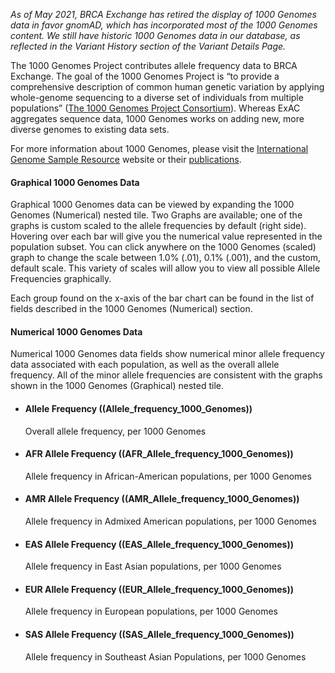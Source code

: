 _As of May 2021, BRCA Exchange has retired the display of 1000 Genomes data in favor gnomAD, which has incorporated most of the 1000 Genomes content.  We still have historic 1000 Genomes data in our database, as reflected in the Variant History section of the Variant Details Page._

The 1000 Genomes Project contributes allele frequency data to BRCA Exchange. The goal of the 1000 Genomes Project is “to provide a comprehensive description of common human genetic variation by applying whole-genome sequencing to a diverse set of individuals from multiple populations” \([The 1000 Genomes Project Consortium](https://www.nature.com/articles/nature15393)\).  Whereas ExAC aggregates sequence data, 1000 Genomes works on adding new, more diverse genomes to existing data sets.

For more information about 1000 Genomes, please visit the [International Genome Sample Resource](http://www.internationalgenome.org/) website or their [publications](http://www.internationalgenome.org/1000-genomes-project-publications).

#### Graphical 1000 Genomes Data
Graphical 1000 Genomes data can be viewed by expanding the 1000 Genomes \(Numerical\) nested tile. Two Graphs are available; one of the graphs is custom scaled to the allele frequencies by default \(right side\). Hovering over each bar will give you the numerical value represented in the population subset. You can click anywhere on the 1000 Genomes \(scaled\) graph to change the scale between 1.0% (.01), 0.1% (.001), and the custom, default scale. This variety of scales will allow you to view all possible Allele Frequencies graphically.

Each group found on the x-axis of the bar chart can be found in the list of fields described in the 1000 Genomes \(Numerical\) section.

#### Numerical 1000 Genomes Data
Numerical 1000 Genomes data fields show numerical minor allele frequency data associated with each population, as well as the overall allele frequency. All of the minor allele frequencies are consistent with the graphs shown in the 1000 Genomes \(Graphical\) nested tile.
* #### Allele Frequency ((Allele_frequency_1000_Genomes))
	Overall allele frequency, per 1000 Genomes
* #### AFR Allele Frequency ((AFR_Allele_frequency_1000_Genomes))
	Allele frequency in African-American populations, per 1000 Genomes
* #### AMR Allele Frequency ((AMR_Allele_frequency_1000_Genomes))
	Allele frequency in Admixed American populations, per 1000 Genomes
* #### EAS Allele Frequency ((EAS_Allele_frequency_1000_Genomes))
	Allele frequency in East Asian populations, per 1000 Genomes
* #### EUR Allele Frequency ((EUR_Allele_frequency_1000_Genomes))
	Allele frequency in European populations, per 1000 Genomes
* #### SAS Allele Frequency ((SAS_Allele_frequency_1000_Genomes))
	Allele frequency in Southeast Asian Populations, per 1000 Genomes
